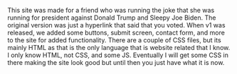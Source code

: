 This site was made for a friend who was running the joke that she was running for president against Donald Trump and Sleepy Joe Biden. 
The original version was just a hyperlink that said that you voted. When v1 was released, we added some buttons, submit screen, contact form, and more to the site for added functionality.
There are a couple of CSS files, but its mainly HTML as that is the only language that is website related that I know. I only know HTML, not CSS, and some JS.
Eventually I will get some CSS in there making the site look good but until then you just have what it is now. 
